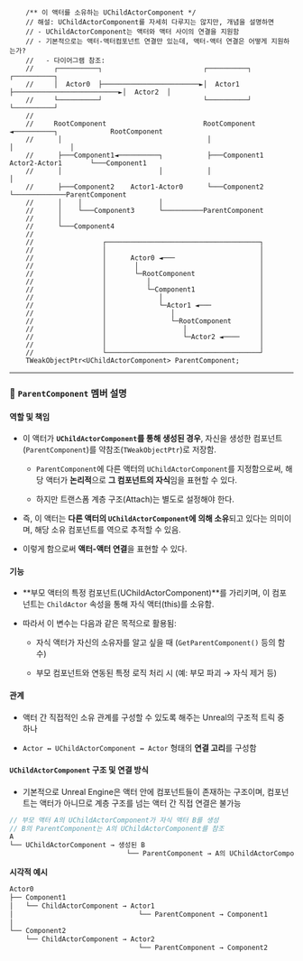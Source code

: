 ```

    /** 이 액터를 소유하는 UChildActorComponent */
    // 해설: UChildActorComponent를 자세히 다루지는 않지만, 개념을 설명하면
    // - UChildActorComponent는 액터와 액터 사이의 연결을 지원함
    // - 기본적으로는 액터-액터컴포넌트 연결만 있는데, 액터-액터 연결은 어떻게 지원하는가?
    //   - 다이어그램 참조:                                                                                               
    //     ┌──────────┐                         ┌──────────┐                           ┌──────────┐              
    //     │  Actor0  ├────────────────────────►│  Actor1  ├──────────────────────────►│  Actor2  │              
    //     └──────────┘                         └──────────┘                           └──────────┘              
    //                                                                                                           
    //     RootComponent                        RootComponent ◄──────────┐             RootComponent             
    //      │                                    │                       │              │                        
    //      ├───Component1◄──────────┐           ├───Component1     Actor2-Actor1       └───Component1           
    //      │                        │           │                       │                                       
    //      ├───Component2    Actor1-Actor0      └───Component2          └─────────────ParentComponent           
    //      │    │                   │                                                                           
    //      │    └───Component3      └──────────ParentComponent                                                  
    //      │                                                                                                    
    //      └───Component4                                                                                       
    //                                                                                                           
    //                 ┌──────────────────────────────────────┐                                                  
    //                 │                                      │                                                  
    //                 │      Actor0 ◄───                     │                                                  
    //                 │       │                              │                                                  
    //                 │       └─RootComponent                │                                                  
    //                 │          │                           │                                                  
    //                 │          └─Component1                │                                                  
    //                 │             │                        │                                                  
    //                 │             └─Actor1 ◄───            │                                                  
    //                 │                │                     │                                                  
    //                 │                └─RootComponent       │                                                  
    //                 │                   │                  │                                                  
    //                 │                   └─Actor2 ◄────     │                                                  
    //                 │                                      │                                                  
    //                 └──────────────────────────────────────┘                                                  
    TWeakObjectPtr<UChildActorComponent> ParentComponent;
```
---
### 📘 `ParentComponent` 멤버 설명

#### 역할 및 책임
- 이 액터가 **`UChildActorComponent`를 통해 생성된 경우**, 자신을 생성한 컴포넌트(`ParentComponent`)를 약참조(`TWeakObjectPtr`)로 저장함.
	  
	- `ParentComponent`에 다른 액터의 `UChildActorComponent`를 지정함으로써, 해당 액터가 **논리적**으로 **그 컴포넌트의 자식**임을 표현할 수 있다.  
		  
	- 하지만 트랜스폼 계층 구조(Attach)는 별도로 설정해야 한다.
	  
- 즉, 이 액터는 **다른 액터의 `UChildActorComponent`에 의해 소유**되고 있다는 의미이며, 해당 소유 컴포넌트를 역으로 추적할 수 있음.
	  
- 이렇게 함으로써 **액터-액터 연결**을 표현할 수 있다.

#### 기능
- **부모 액터의 특정 컴포넌트(UChildActorComponent)**를 가리키며, 이 컴포넌트는 `ChildActor` 속성을 통해 자식 액터(this)를 소유함.
    
- 따라서 이 변수는 다음과 같은 목적으로 활용됨:
    
    - 자식 액터가 자신의 소유자를 알고 싶을 때 (`GetParentComponent()` 등의 함수)
        
    - 부모 컴포넌트와 연동된 특정 로직 처리 시 (예: 부모 파괴 → 자식 제거 등)

#### 관계
- 액터 간 직접적인 소유 관계를 구성할 수 있도록 해주는 Unreal의 구조적 트릭 중 하나
    
- `Actor ↔ UChildActorComponent ↔ Actor` 형태의 **연결 고리**를 구성함

#### `UChildActorComponent` 구조 및 연결 방식
- 기본적으로 Unreal Engine은 액터 안에 컴포넌트들이 존재하는 구조이며, 컴포넌트는 액터가 아니므로 계층 구조를 넘는 액터 간 직접 연결은 불가능

```cpp
// 부모 액터 A의 UChildActorComponent가 자식 액터 B를 생성
// B의 ParentComponent는 A의 UChildActorComponent를 참조
A
└── UChildActorComponent → 생성된 B
                             └── ParentComponent → A의 UChildActorComponent

```

**시각적 예시**
```cpp
Actor0
├── Component1
│   └── ChildActorComponent → Actor1
│                               └── ParentComponent → Component1
│
└── Component2
    └── ChildActorComponent → Actor2
                                └── ParentComponent → Component2
```
